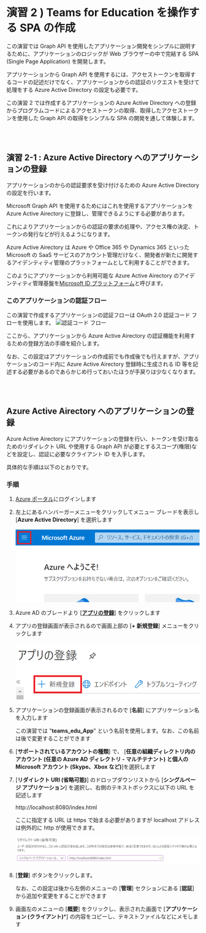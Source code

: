 # 演習 2 ) Teams for Education を操作する SPA の作成

この演習では Graph API を使用したアプリケーション開発をシンプルに説明するために、アプリケーションのロジックが Web ブラウザーの中で完結する SPA (Single Page Application) を開発します。

アプリケーションから Graph API を使用するには、アクセストークンを取得するコードの記述だけでなく、アプリケーションからの認証のリクエストを受けて処理をする Azure Active Directory の設定も必要です。

この演習 2 では作成するアプリケーションの Azure Active Directory への登録からプログラムコードによるアクセストークンの取得、取得したアクセストークンを使用した Graph API の取得をシンプルな SPA の開発を通して体験します。

<br><br>

## 演習 2-1 : Azure Active Directory へのアプリケーションの登録

アプリケーションのからの認証要求を受け付けるための Azure Active Directory の設定を行います。

Microsoft Graph API を使用するためにはこれを使用するアプリケーションを Azure Active Airectory に登録し、管理できるようにする必要があります。

これによりアプリケーションからの認証の要求の処理や、アクセス権の決定、トークンの発行などが行えるようになります。

Azure Active Airectory は Azure や Office 365 や Dynamics 365 といった Microsoft の SaaS サービスのアカウント管理だけなく、開発者が新たに開発するアイデンティティ管理のプラットフォームとして利用することができます。

このようにアプリケーションから利用可能な Azure Active Airectory のアイデンティティ管理基盤を[Microsoft ID プラットフォーム](https://learn.microsoft.com/ja-jp/azure/active-directory/develop/v2-overview)と呼びます。

### このアプリケーションの認証フロー
この演習で作成するアプリケーションの認証フローは OAuth 2.0 認証コード フローを使用します。
![認証コード フロー](https://docs.microsoft.com/ja-jp/azure/active-directory/develop/media/tutorial-v2-javascript-auth-code/diagram-01-auth-code-flow.png)

ここから、アプリケーションから Azure Active Airectory の認証機能を利用するための登録方法の手順を紹介します。

なお、この設定はアプリケーションの作成前でも作成後でも行えますが、アプリケーションのコード内に Azure Active Airectory 登録時に生成される ID 等を記述する必要があるのであらかじめ行っておいたほうが手戻りは少なくなります。

<br><br>

## Azure Active Airectory へのアプリケーションの登録

Azure Active Airectory にアプリケーションの登録を行い、トークンを受け取るためのリダイレクト URL や使用する Graph API が必要とするスコープ(権限)などを設定し、認証に必要なクライアント ID を入手します。

具体的な手順は以下のとおりです。

### 手順

1. [Azure ポータル](https://portal.azure.com)にログインします

2. 左上にあるハンバーガーメニューをクリックしてメニュー ブレードを表示し \[**Azure Active Directory**\] を選択します

    <img src="images/22Oct_AzureHumbergermenu.png" width="700px">

3. Azure AD のブレードより [\[**アプリの登録**\]](https://portal.azure.com/#view/Microsoft_AAD_IAM/ActiveDirectoryMenuBlade/~/RegisteredApps) をクリックします

4. アプリの登録画面が表示されるので画面上部の \[**+ 新規登録**\] メニューをクリックします

    <img src="images/22Oct_registADD_newApp.png">

5. アプリケーションの登録画面が表示されるので \[**名前**\] にアプリケーション名を入力します

    この演習では "**teams_edu_App**" という名前を使用します。なお、この名前は後で変更することができます

6. \[**サポートされているアカウントの種類**\] で、 \[**任意の組織ディレクトリ内のアカウント (任意の Azure AD ディレクトリ - マルチテナント) と個人の Microsoft アカウント (Skype、Xbox など)**\]を選択します

7. \[**リダイレクト URI (省略可能)**\] のドロップダウンリストから \[**シングルページ アプリケーション**\] を選択し、右側のテキストボックスに以下の URL を記述します

    http://localhost:8080/index.html

    ここに指定する URL は https で始まる必要がありますが localhost アドレスは例外的に http が使用できます。

    <img src="images/22Oct_AAD_SPA_RedirectURL.png">

8. \[**登録**\] ボタンをクリックします。

    なお、この設定は後から左側のメニューの \[**管理**\] セクションにある \[**認証**\]から追加や変更をすることができます

9. 画面左のメニューの \[**概要**\] をクリックし、表示された画面で \[**アプリケーション (クライアント)***\] の内容をコピーし、テキストファイルなどにメモします